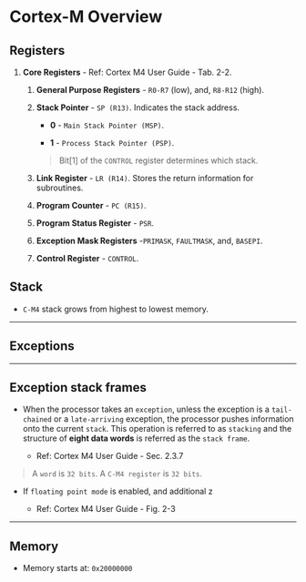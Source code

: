 # Cortex-M Overview

## Registers

1. __Core Registers__ - Ref: Cortex M4 User Guide - Tab. 2-2.

    1. __General Purpose Registers__ - `R0-R7` (low), and, `R8-R12` (high).

    2. __Stack Pointer__ - `SP (R13)`. Indicates the stack address. 

        * __0__ - `Main Stack Pointer (MSP)`.

        * __1__ - `Process Stack Pointer (PSP)`.

        > Bit[1] of the `CONTROL` register determines which stack.

    3. __Link Register__ - `LR (R14)`. Stores the return information for subroutines.

    4. __Program Counter__ - `PC (R15)`.

    5. __Program Status Register__ - `PSR`.

    6. __Exception Mask Registers__ -`PRIMASK`, `FAULTMASK`, and, `BASEPI`.

    7. __Control Register__ - `CONTROL`.

## Stack

* `C-M4` stack grows from highest to lowest memory.

---

## Exceptions

---

## Exception stack frames

* When the processor takes an `exception`, unless the exception is a `tail-chained` or a `late-arriving`
exception, the processor pushes information onto the current `stack`. This operation is referred to
as `stacking` and the structure of __eight data words__ is referred as the `stack frame`.

     * Ref: Cortex M4 User Guide - Sec. 2.3.7

> A `word` is `32 bits`. A `C-M4 register` is `32 bits`.

* If `floating point mode` is enabled, and additional z
    
    * Ref: Cortex M4 User Guide - Fig. 2-3

---

## Memory

* Memory starts at: `0x20000000`